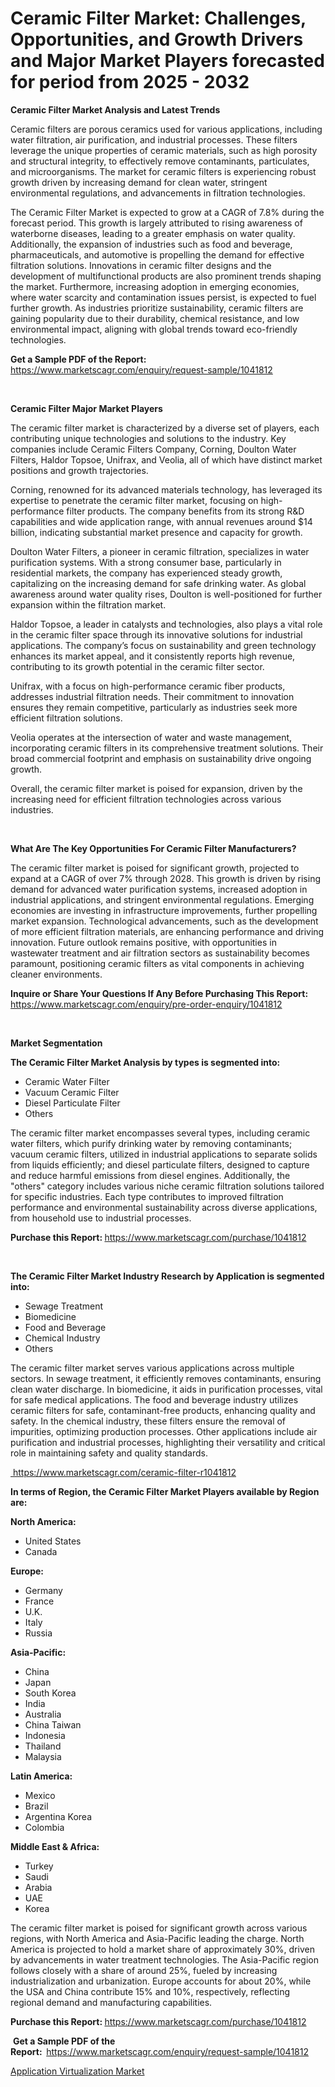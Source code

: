 <p><h1>Ceramic Filter Market: Challenges, Opportunities, and Growth Drivers and Major Market Players forecasted for period from 2025 - 2032</h1></p><p><strong>Ceramic Filter Market Analysis and Latest Trends</strong></p>
<p><p>Ceramic filters are porous ceramics used for various applications, including water filtration, air purification, and industrial processes. These filters leverage the unique properties of ceramic materials, such as high porosity and structural integrity, to effectively remove contaminants, particulates, and microorganisms. The market for ceramic filters is experiencing robust growth driven by increasing demand for clean water, stringent environmental regulations, and advancements in filtration technologies.</p><p>The Ceramic Filter Market is expected to grow at a CAGR of 7.8% during the forecast period. This growth is largely attributed to rising awareness of waterborne diseases, leading to a greater emphasis on water quality. Additionally, the expansion of industries such as food and beverage, pharmaceuticals, and automotive is propelling the demand for effective filtration solutions. Innovations in ceramic filter designs and the development of multifunctional products are also prominent trends shaping the market. Furthermore, increasing adoption in emerging economies, where water scarcity and contamination issues persist, is expected to fuel further growth. As industries prioritize sustainability, ceramic filters are gaining popularity due to their durability, chemical resistance, and low environmental impact, aligning with global trends toward eco-friendly technologies.</p></p>
<p><strong>Get a Sample PDF of the Report:&nbsp;</strong> <a href="https://www.marketscagr.com/enquiry/request-sample/1041812?utm_campaign=2482&utm_medium=2&utm_source=Github&utm_content=ia&utm_term=06032025&utm_id=ceramic-filter">https://www.marketscagr.com/enquiry/request-sample/1041812</a></p>
<p>&nbsp;</p>
<p><strong>Ceramic Filter Major Market Players</strong></p>
<p><p>The ceramic filter market is characterized by a diverse set of players, each contributing unique technologies and solutions to the industry. Key companies include Ceramic Filters Company, Corning, Doulton Water Filters, Haldor Topsoe, Unifrax, and Veolia, all of which have distinct market positions and growth trajectories.</p><p>Corning, renowned for its advanced materials technology, has leveraged its expertise to penetrate the ceramic filter market, focusing on high-performance filter products. The company benefits from its strong R&D capabilities and wide application range, with annual revenues around $14 billion, indicating substantial market presence and capacity for growth.</p><p>Doulton Water Filters, a pioneer in ceramic filtration, specializes in water purification systems. With a strong consumer base, particularly in residential markets, the company has experienced steady growth, capitalizing on the increasing demand for safe drinking water. As global awareness around water quality rises, Doulton is well-positioned for further expansion within the filtration market.</p><p>Haldor Topsoe, a leader in catalysts and technologies, also plays a vital role in the ceramic filter space through its innovative solutions for industrial applications. The company’s focus on sustainability and green technology enhances its market appeal, and it consistently reports high revenue, contributing to its growth potential in the ceramic filter sector.</p><p>Unifrax, with a focus on high-performance ceramic fiber products, addresses industrial filtration needs. Their commitment to innovation ensures they remain competitive, particularly as industries seek more efficient filtration solutions.</p><p>Veolia operates at the intersection of water and waste management, incorporating ceramic filters in its comprehensive treatment solutions. Their broad commercial footprint and emphasis on sustainability drive ongoing growth.</p><p>Overall, the ceramic filter market is poised for expansion, driven by the increasing need for efficient filtration technologies across various industries.</p></p>
<p>&nbsp;</p>
<p><strong>What Are The Key Opportunities For Ceramic Filter Manufacturers?</strong></p>
<p><p>The ceramic filter market is poised for significant growth, projected to expand at a CAGR of over 7% through 2028. This growth is driven by rising demand for advanced water purification systems, increased adoption in industrial applications, and stringent environmental regulations. Emerging economies are investing in infrastructure improvements, further propelling market expansion. Technological advancements, such as the development of more efficient filtration materials, are enhancing performance and driving innovation. Future outlook remains positive, with opportunities in wastewater treatment and air filtration sectors as sustainability becomes paramount, positioning ceramic filters as vital components in achieving cleaner environments.</p></p>
<p><strong>Inquire or Share Your Questions If Any Before Purchasing This Report:</strong> <a href="https://www.marketscagr.com/enquiry/pre-order-enquiry/1041812?utm_campaign=2482&utm_medium=2&utm_source=Github&utm_content=ia&utm_term=06032025&utm_id=ceramic-filter">https://www.marketscagr.com/enquiry/pre-order-enquiry/1041812</a></p>
<p>&nbsp;</p>
<p><strong>Market Segmentation</strong></p>
<p><strong>The Ceramic Filter Market Analysis by types is segmented into:</strong></p>
<p><ul><li>Ceramic Water Filter</li><li>Vacuum Ceramic Filter</li><li>Diesel Particulate Filter</li><li>Others</li></ul></p>
<p><p>The ceramic filter market encompasses several types, including ceramic water filters, which purify drinking water by removing contaminants; vacuum ceramic filters, utilized in industrial applications to separate solids from liquids efficiently; and diesel particulate filters, designed to capture and reduce harmful emissions from diesel engines. Additionally, the "others" category includes various niche ceramic filtration solutions tailored for specific industries. Each type contributes to improved filtration performance and environmental sustainability across diverse applications, from household use to industrial processes.</p></p>
<p><strong>Purchase this Report:&nbsp;</strong><a href="https://www.marketscagr.com/purchase/1041812?utm_campaign=2482&utm_medium=2&utm_source=Github&utm_content=ia&utm_term=06032025&utm_id=ceramic-filter">https://www.marketscagr.com/purchase/1041812</a></p>
<p>&nbsp;</p>
<p><strong>The Ceramic Filter Market Industry Research by Application is segmented into:</strong></p>
<p><ul><li>Sewage Treatment</li><li>Biomedicine</li><li>Food and Beverage</li><li>Chemical Industry</li><li>Others</li></ul></p>
<p><p>The ceramic filter market serves various applications across multiple sectors. In sewage treatment, it efficiently removes contaminants, ensuring clean water discharge. In biomedicine, it aids in purification processes, vital for safe medical applications. The food and beverage industry utilizes ceramic filters for safe, contaminant-free products, enhancing quality and safety. In the chemical industry, these filters ensure the removal of impurities, optimizing production processes. Other applications include air purification and industrial processes, highlighting their versatility and critical role in maintaining safety and quality standards.</p></p>
<p><a href="https://www.marketscagr.com/ceramic-filter-r1041812?utm_campaign=2482&utm_medium=2&utm_source=Github&utm_content=ia&utm_term=06032025&utm_id=ceramic-filter">&nbsp;https://www.marketscagr.com/ceramic-filter-r1041812</a></p>
<p><strong>In terms of Region, the Ceramic Filter Market Players available by Region are:</strong></p>
<p>
    <p> <strong> North America: </strong>
        <ul>
            <li>United States</li>
            <li>Canada</li>
        </ul>
        </p> 
    <p> <strong> Europe: </strong>
        <ul>
            <li>Germany</li>
            <li>France</li>
            <li>U.K.</li>
            <li>Italy</li>
            <li>Russia</li>
        </ul>
        </p> 
    <p> <strong> Asia-Pacific: </strong>
        <ul>
            <li>China</li>
            <li>Japan</li>
            <li>South Korea</li>
            <li>India</li>
            <li>Australia</li>
            <li>China Taiwan</li>
            <li>Indonesia</li>
            <li>Thailand</li>
            <li>Malaysia</li>
        </ul>
        </p> 
    <p> <strong> Latin America: </strong>
        <ul>
            <li>Mexico</li>
            <li>Brazil</li>
            <li>Argentina Korea</li>
            <li>Colombia</li>
        </ul>
        </p> 
    <p> <strong> Middle East & Africa: </strong>
        <ul>
            <li>Turkey</li>
            <li>Saudi</li>
            <li>Arabia</li>
            <li>UAE</li>
            <li>Korea</li>
        </ul>
    </p>
    </p>
<p><p>The ceramic filter market is poised for significant growth across various regions, with North America and Asia-Pacific leading the charge. North America is projected to hold a market share of approximately 30%, driven by advancements in water treatment technologies. The Asia-Pacific region follows closely with a share of around 25%, fueled by increasing industrialization and urbanization. Europe accounts for about 20%, while the USA and China contribute 15% and 10%, respectively, reflecting regional demand and manufacturing capabilities.</p></p>
<p><strong>Purchase this Report: </strong><a href="https://www.marketscagr.com/purchase/1041812?utm_campaign=2482&utm_medium=2&utm_source=Github&utm_content=ia&utm_term=06032025&utm_id=ceramic-filter">https://www.marketscagr.com/purchase/1041812</a></p>
<p>&nbsp;<strong>Get a Sample PDF of the Report:&nbsp;&nbsp;</strong><a href="https://www.marketscagr.com/enquiry/request-sample/1041812?utm_campaign=2482&utm_medium=2&utm_source=Github&utm_content=ia&utm_term=06032025&utm_id=ceramic-filter">https://www.marketscagr.com/enquiry/request-sample/1041812</a></p>
<p><strong></strong></p>
<p><p><a href="https://github.com/hartsockdonnette82/Market-Research-Report-List-1/blob/main/application-virtualization-market.md?utm_campaign=2482&utm_medium=2&utm_source=Github&utm_content=ia&utm_term=06032025&utm_id=ceramic-filter">Application Virtualization Market</a></p></p>
